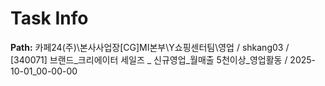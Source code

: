 # Task Info

**Path:** 카페24(주)\본사사업장\[CG]MI본부\Y쇼핑센터팀\영업 / shkang03 / [340071] 브랜드_크리에이터 세일즈 _ 신규영업_월매출 5천이상_영업활동 / 2025-10-01_00-00-00

